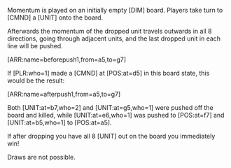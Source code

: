 Momentum is played on an initially empty [DIM] board. Players take turn to [CMND] a [UNIT] onto the board.

Afterwards the momentum of the dropped unit travels outwards in all 8 directions, going through adjacent units, and the last dropped unit in each line will be pushed.

[ARR:name=beforepush1,from=a5,to=g7]

If [PLR:who=1] made a [CMND] at [POS:at=d5] in this board state, this would be the result:

[ARR:name=afterpush1,from=a5,to=g7]

Both [UNIT:at=b7,who=2] and [UNIT:at=g5,who=1] were pushed off the board and killed, while [UNIT:at=e6,who=1] was pushed to [POS:at=f7] and [UNIT:at=b5,who=1] to [POS:at=a5].

If after dropping you have all 8 [UNIT] out on the board you immediately win!

Draws are not possible.
